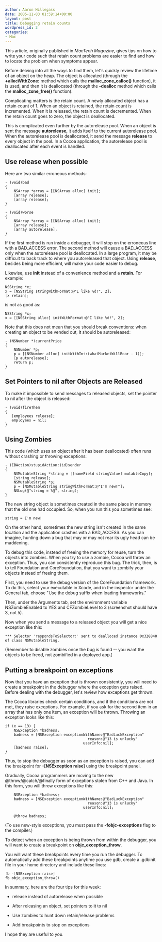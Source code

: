 ```yaml
---
author: Aaron Hillegass
date: 2005-11-03 01:59:14+00:00
layout: post
title: Debugging retain counts
wordpress_id: 2
categories:
- Mac
---
```


This article, originally published in _MacTech Magazine_, gives tips on how to write your code such that retain count problems are easier to find and how to locate the problem when symptoms appear.



<!-- more -->



Before delving into all the ways to find them, let's quickly review the lifetime of an object on the heap.  The object is allocated (through the **+allocWithZone:** method which calls the **malloc_zone_calloc()** function),  it is used, and then it is deallocated (through the **-dealloc** method which calls the **malloc_zone_free()** function).





Complicating matters is the retain count.  A newly allocated object has a retain count of 1.  When an object is retained, the retain count is incremented. When it is released, the retain count is decremented.  When the retain count goes to zero, the object is deallocated.





This is complicated even further by the autorelease pool.  When an object is sent the message **autorelease**, it adds itself to the current autorelease pool.  When the autorelease pool is deallocated, it send the message **release** to every object in the pool.  In a Cocoa application, the autorelease pool is deallocated after each event is handled.





## Use release when possible





Here are two similar erroneous methods:



    - (void)bad
    {
        NSArray *array = [[NSArray alloc] init];
        [array release];
        [array release];
    }

    - (void)worse
    {
        NSArray *array = [[NSArray alloc] init];
        [array release];
        [array autorelease];
    }



If the first method is run inside a debugger,  it will stop on the erroneous line with a BAD_ACCESS error.  The second method will cause a BAD_ACCESS only when the autorelease pool is deallocated. In a large program, it may be difficult to back track to where you autoreleased that object. Using **release**, besides being more efficient, will make your code easier to debug.





Likewise, use **init** instead of a convenience method and a **retain**.  For example:



    NSString *x;
    x = [NSString stringWithFormat:@"I like %d!", 2];
    [x retain];





is not as good as:





    NSString *x;
    x = [[NSString alloc] initWithFormat:@"I like %d!", 2];







Note that this does not mean that you should break conventions: when creating an object to be vended out, it should be autoreleased:





    - (NSNumber *)currentPrice
    {
        NSNumber *p;
        p = [[NSNumber alloc] initWithInt:(whatMarketWillBear - 1)];
        [p autorelease];
        return p;
    }







## Set Pointers to nil after Objects are Released





To make it impossible to send messages to released objects, set the pointer to nil after the object is released:





    - (void)fireThem
    {
       [employees release];
       employees = nil;
    }






## Using Zombies





This code (which uses an object after it has been deallocated) often runs without crashing or throwing exceptions:






    - (IBAction)stupidAction:(id)sender
    {
        NSMutableString *string = [[nameField stringValue] mutableCopy];
        [string release];
        NSMutableString *p;
        p = [NSMutableString stringWithFormat:@"I'm new!"];
        NSLog(@"string = %@", string);
    }






The new string object is sometimes created in the same place in memory that the old one had occupied.  So, when you run this you sometimes see:





    string = I'm new!






On the other hand, sometimes the new string isn't created in the same location and the application crashes with a BAD_ACCESS.  As you can imagine, hunting down a bug that may or may not rear its ugly head can be maddening.





To debug this code, instead of freeing the memory for reuse, turn the objects into zombies.  When you try to use a zombie, Cocoa will throw an exception.  Thus, you can consistently reproduce this bug.  The trick, then, is to tell Foundation and CoreFoundation, that you want to zombify your objects instead of freeing them.





First, you need to use the debug version of the CoreFoundation framework.  To do this, select your executable in Xcode, and in the inspector under the General tab, choose "Use the debug suffix when loading frameworks."


Then, under the Arguments tab, set the environment variable NSZombieEnabled to YES and CFZombieLevel to 3 (screenshot should have 3, not 5).


Now when you send a message to a released object you will get a nice exception like this:





    *** Selector 'respondsToSelector:' sent to dealloced instance 0x328840 of class NSMutableString.





(Remember to disable zombies once the bug is found -- you want the objects to be freed, not zombified in a deployed app.)





## Putting a breakpoint on exceptions





Now that you have an exception that is thrown consistently, you will need to create a breakpoint in the debugger where the exception gets raised. Before dealing with the debugger, let's review how exceptions get thrown.





The Cocoa libraries check certain conditions, and if the conditions are not met, they raise exceptions.  For example, if you ask for the second item in an array that has only one item,  an exception will be thrown.  Throwing an exception looks like this:





    if (x == 13) {
        NSException *badness;
        badness = [NSException exceptionWithName:@"BadLuckException"
                                          reason:@"13 is unlucky"
                                        userInfo:nil];
        [badness raise];
    }






Thus, to stop the debugger as soon as an exception is raised,  you can add the breakpoint for **-[NSException raise]** using the  breakpoint panel.




Gradually, Cocoa programmers are moving to the new @throw/@catch/@finally form of exceptions stolen from C++ and Java. In this form, you will throw exceptions like this:





        NSException *badness;
        badness = [NSException exceptionWithName:@"BadLuckException"
                                          reason:@"13 is unlucky"
                                        userInfo:nil];

        @throw badness;





(To use new-style exceptions, you must pass the **-fobjc-exceptions** flag to the compiler.)





To detect when an exception is being thrown from within the debugger, you will want to create a breakpoint on **objc_exception_throw**.





You will want these breakpoints every time you run the debugger. To automatically add these breakpoints anytime you use gdb,  create a .gdbinit file in your home directory and include these lines:





    fb -[NSException raise]
    fb objc_exception_throw()






In summary, here are the four tips for this week:




  * release instead of autorelease when possible


  * After releasing an object, set pointers to it to nil


  * Use zombies to hunt down retain/release problems


  * Add breakpoints to stop on exceptions


I hope they are useful to you.
